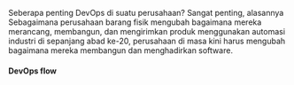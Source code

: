 Seberapa penting DevOps di suatu perusahaan?
Sangat penting, alasannya Sebagaimana perusahaan barang fisik mengubah bagaimana mereka merancang, membangun, dan mengirimkan produk menggunakan automasi industri di sepanjang abad ke-20, perusahaan di masa kini harus mengubah bagaimana mereka membangun dan menghadirkan software.

#### DevOps flow
